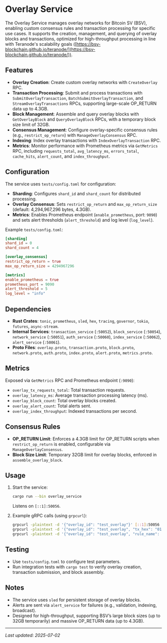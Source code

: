 # Overlay Service

The Overlay Service manages overlay networks for Bitcoin SV (BSV), enabling custom consensus rules and transaction processing for specific use cases. It supports the creation, management, and querying of overlay blocks and transactions, optimized for high-throughput processing in line with Teranode's scalability goals ([https://bsv-blockchain.github.io/teranode/](https://bsv-blockchain.github.io/teranode/)).

## Features

- **Overlay Creation**: Create custom overlay networks with `CreateOverlay` RPC.
- **Transaction Processing**: Submit and process transactions with `SubmitOverlayTransaction`, `BatchSubmitOverlayTransaction`, and `StreamOverlayTransactions` RPCs, supporting large-scale OP_RETURN data up to 4.3GB.
- **Block Management**: Assemble and query overlay blocks with `GetOverlayBlock` and `QueryOverlayBlock` RPCs, with a temporary block size limit of 32GB.
- **Consensus Management**: Configure overlay-specific consensus rules (e.g., `restrict_op_return`) with `ManageOverlayConsensus` RPC.
- **Indexing**: Index overlay transactions with `IndexOverlayTransaction` RPC.
- **Metrics**: Monitor performance with Prometheus metrics via `GetMetrics` RPC, including `requests_total`, `avg_latency_ms`, `errors_total`, `cache_hits`, `alert_count`, and `index_throughput`.

## Configuration

The service uses `tests/config.toml` for configuration:
- **Sharding**: Configures `shard_id` and `shard_count` for distributed processing.
- **Overlay Consensus**: Sets `restrict_op_return` and `max_op_return_size` (default: 4,294,967,296 bytes, 4.3GB).
- **Metrics**: Enables Prometheus endpoint (`enable_prometheus`, port: `9090`) and sets alert thresholds (`alert_threshold`) and log level (`log_level`).

Example `tests/config.toml`:
```toml
[sharding]
shard_id = 0
shard_count = 4

[overlay_consensus]
restrict_op_return = true
max_op_return_size = 4294967296

[metrics]
enable_prometheus = true
prometheus_port = 9090
alert_threshold = 5
log_level = "info"
```

## Dependencies

- **Rust Crates**: `tonic`, `prometheus`, `sled`, `hex`, `tracing`, `governor`, `tokio`, `futures`, `async-stream`.
- **Internal Services**: `transaction_service` (`:50052`), `block_service` (`:50054`), `network_service` (`:50051`), `auth_service` (`:50060`), `index_service` (`:50062`), `alert_service` (`:50061`).
- **Proto Files**: `overlay.proto`, `transaction.proto`, `block.proto`, `network.proto`, `auth.proto`, `index.proto`, `alert.proto`, `metrics.proto`.

## Metrics

Exposed via `GetMetrics` RPC and Prometheus endpoint (`:9090`):
- `overlay_tx_requests_total`: Total transaction requests.
- `overlay_latency_ms`: Average transaction processing latency (ms).
- `overlay_block_count`: Total overlay blocks created.
- `overlay_alert_count`: Total alerts sent.
- `overlay_index_throughput`: Indexed transactions per second.

## Consensus Rules

- **OP_RETURN Limit**: Enforces a 4.3GB limit for OP_RETURN scripts when `restrict_op_return` is enabled, configurable via `ManageOverlayConsensus`.
- **Block Size Limit**: Temporary 32GB limit for overlay blocks, enforced in `assemble_overlay_block`.

## Usage

1. Start the service:
   ```bash
   cargo run --bin overlay_service
   ```
   Listens on `[::1]:50056`.

2. Example gRPC calls (using `grpcurl`):
   ```bash
   grpcurl -plaintext -d '{"overlay_id": "test_overlay"}' [::1]:50056 overlay.Overlay/CreateOverlay
   grpcurl -plaintext -d '{"overlay_id": "test_overlay", "tx_hex": "01000000..."}' [::1]:50056 overlay.Overlay/SubmitOverlayTransaction
   grpcurl -plaintext -d '{"overlay_id": "test_overlay", "rule_name": "restrict_op_return", "enable": true}' [::1]:50056 overlay.Overlay/ManageOverlayConsensus
   ```

## Testing

- Use `tests/config.toml` to configure test parameters.
- Run integration tests with `cargo test` to verify overlay creation, transaction submission, and block assembly.

## Notes

- The service uses `sled` for persistent storage of overlay blocks.
- Alerts are sent via `alert_service` for failures (e.g., validation, indexing, broadcast).
- Designed for high-throughput, supporting BSV’s large block sizes (up to 32GB temporarily) and massive OP_RETURN data (up to 4.3GB).

---
*Last updated: 2025-07-02*
